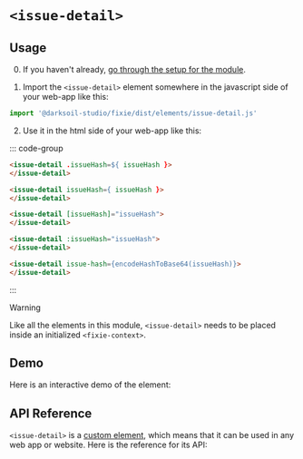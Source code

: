 # `<issue-detail>`

## Usage

0. If you haven't already, [go through the setup for the module](/setup).

1. Import the `<issue-detail>` element somewhere in the javascript side of your web-app like this:

```js
import '@darksoil-studio/fixie/dist/elements/issue-detail.js'
```

2. Use it in the html side of your web-app like this:

::: code-group
```html [Lit]
<issue-detail .issueHash=${ issueHash }>
</issue-detail>
```

```html [React]
<issue-detail issueHash={ issueHash }>
</issue-detail>
```

```html [Angular]
<issue-detail [issueHash]="issueHash">
</issue-detail>
```

```html [Vue]
<issue-detail :issueHash="issueHash">
</issue-detail>
```

```html [Svelte]
<issue-detail issue-hash={encodeHashToBase64(issueHash)}>
</issue-detail>
```
:::


> [!WARNING]
> Like all the elements in this module, `<issue-detail>` needs to be placed inside an initialized `<fixie-context>`.

## Demo

Here is an interactive demo of the element:

<element-demo>
</element-demo>

<script setup>
import { onMounted } from "vue";
import { ProfilesClient, ProfilesStore } from '@darksoil-studio/profiles-zome';
import { demoProfiles, ProfilesZomeMock } from '@darksoil-studio/profiles-zome/dist/mocks.js';
import { decodeHashFromBase64, encodeHashToBase64 } from '@holochain/client';
import { render } from "lit";
import { html, unsafeStatic } from "lit/static-html.js";

import { FixieZomeMock, sampleIssue } from "../../ui/src/mocks.ts";
import { FixieStore } from "../../ui/src/fixie-store.ts";
import { FixieClient } from "../../ui/src/fixie-client.ts";

onMounted(async () => {
  // Elements need to be imported on the client side, not the SSR side
  // Reference: https://vitepress.dev/guide/ssr-compat#importing-in-mounted-hook
  await import('@api-viewer/docs/lib/api-docs.js');
  await import('@api-viewer/demo/lib/api-demo.js');
  await import('@darksoil-studio/profiles-zome/dist/elements/profiles-context.js');
  if (!customElements.get('fixie-context')) await import('../../ui/src/elements/fixie-context.ts');
  if (!customElements.get('issue-detail')) await import('../../ui/src/elements/issue-detail.ts');

  const profiles = await demoProfiles();

  const profilesMock = new ProfilesZomeMock(
    profiles,
    Array.from(profiles.keys())[0]
  );
  const profilesStore = new ProfilesStore(new ProfilesClient(profilesMock, "fixie_test"));

  const mock = new FixieZomeMock();
  const client = new FixieClient(mock, "fixie_test");

  const issue = await sampleIssue(client);

  const record = await mock.create_issue(issue);

  const store = new FixieStore(client);
  
  render(html`
    <profiles-context .store=${profilesStore}>
      <fixie-context .store=${store}>
        <api-demo src="custom-elements.json" only="issue-detail" exclude-knobs="store">
          <template data-element="issue-detail" data-target="host">
            <issue-detail issue-hash="${unsafeStatic(encodeHashToBase64(record.signed_action.hashed.hash))}"></issue-detail>
          </template>
        </api-demo>
      </fixie-context>
    </profiles-context>
  `, document.querySelector('element-demo'))
  })


</script>

## API Reference

`<issue-detail>` is a [custom element](https://web.dev/articles/custom-elements-v1), which means that it can be used in any web app or website. Here is the reference for its API:

<api-docs src="custom-elements.json" only="issue-detail">
</api-docs>
